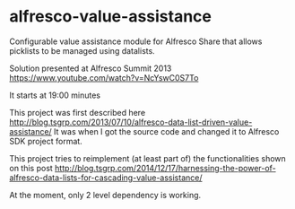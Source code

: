 alfresco-value-assistance
=========================

Configurable value assistance module for Alfresco Share that allows picklists to be managed using datalists.

Solution presented at Alfresco Summit 2013
https://www.youtube.com/watch?v=NcYswC0S7To

It starts at 19:00 minutes

This project was first described here http://blog.tsgrp.com/2013/07/10/alfresco-data-list-driven-value-assistance/
It was when I got the source code and changed it to Alfresco SDK project format.

This project tries to reimplement (at least part of) the functionalities shown on this post http://blog.tsgrp.com/2014/12/17/harnessing-the-power-of-alfresco-data-lists-for-cascading-value-assistance/

At the moment, only 2 level dependency is working.